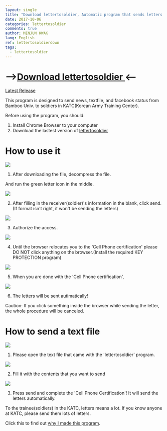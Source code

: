```yaml
---
layout: single
title: "Download lettertosoldier, Automatic program that sends letters to soldiers in KATC"
date: 2017-10-06
categories: lettertosoldier
comments: true
author: MINJUN KWAK
lang: English
ref: lettertosoldierdown
tags:
  - lettertosoldier
---
```


# --><a href="/assets/lettertosoldier_v1.1.1.zip">Download lettertosoldier </a><--

[Latest Release]({{"https://github.com/Hanuu/lettertosoldier/releases"}})

This program is designed to send news, textfile, and facebook status from Bamboo Univ. to soldiers in KATC(Korean Army Training Center).

Before using the program, you should:

1. Install Chrome Browser to your computer
2. Download the lastest version of [lettertosoldier]({{"https://github.com/Hanuu/lettertosoldier/releases"}})

# How to use it


<img src="/assets/lettertosoldier/lettertosoldier1.png">

1. After downloading the file, decompress the file.

And run the green letter icon in the middle.

<img src="/assets/lettertosoldier/lettertosoldier2.png">
 
2. After filling in the receiver(soldier)'s information in the blank, click send.(If format isn't right, it won't be sending the letters)
 
<img src="/assets/lettertosoldier/lettertosoldier3.png">

3. Authorize the access.

<img src="/assets/lettertosoldier/lettertosoldier4.png">

4. Until the browser relocates you to the 'Cell Phone certification' please DO NOT click anything on the browser.(Install the required KEY PROTECTION program)

<img src="/assets/lettertosoldier/lettertosoldier5.png">

5. When you are done with the 'Cell Phone certification',

<img src="/assets/lettertosoldier/lettertosoldier6.png">

6. The letters will be sent autimatically!

Caution: If you click something inside the browser while sending the letter, the whole procedure will be canceled.


# How to send a text file

<img src="/assets/lettertosoldier/lettertosoldier7.png">

1. Please open the text file that came with the 'lettertosoldier' program.

<img src="/assets/lettertosoldier/lettertosoldier8.png">

2. Fill it with the contents that you want to send

<img src="/assets/lettertosoldier/lettertosoldier9.png">

3. Press send and complete the 'Cell Phone Certification'! It will send the letters automatically.

To the trainee(soldiers) in the KATC, letters means a lot. If you know anyone at KATC, please send them lots of letters.


Click this to find out [why I made this program]({{"https://minjunkwak.github.io/blog/Letter-to-Soldier/"}}).
